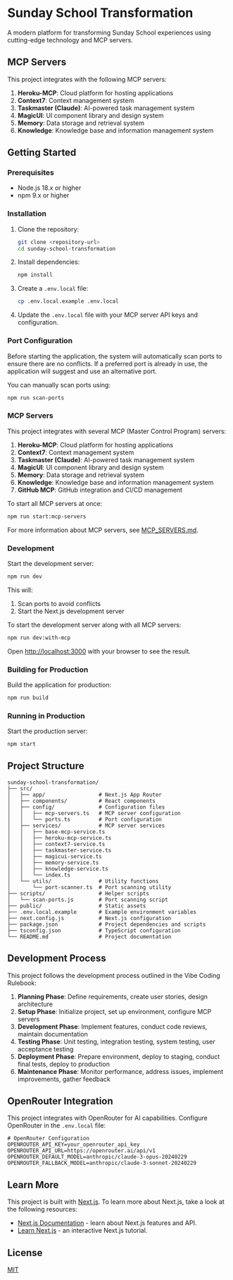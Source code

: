 # Sunday School Transformation

A modern platform for transforming Sunday School experiences using cutting-edge technology and MCP servers.

## MCP Servers

This project integrates with the following MCP servers:

1. **Heroku-MCP**: Cloud platform for hosting applications
2. **Context7**: Context management system
3. **Taskmaster (Claude)**: AI-powered task management system
4. **MagicUI**: UI component library and design system
5. **Memory**: Data storage and retrieval system
6. **Knowledge**: Knowledge base and information management system

## Getting Started

### Prerequisites

- Node.js 18.x or higher
- npm 9.x or higher

### Installation

1. Clone the repository:
   ```bash
   git clone <repository-url>
   cd sunday-school-transformation
   ```

2. Install dependencies:
   ```bash
   npm install
   ```

3. Create a `.env.local` file:
   ```bash
   cp .env.local.example .env.local
   ```

4. Update the `.env.local` file with your MCP server API keys and configuration.

### Port Configuration

Before starting the application, the system will automatically scan ports to ensure there are no conflicts. If a preferred port is already in use, the application will suggest and use an alternative port.

You can manually scan ports using:

```bash
npm run scan-ports
```

### MCP Servers

This project integrates with several MCP (Master Control Program) servers:

1. **Heroku-MCP**: Cloud platform for hosting applications
2. **Context7**: Context management system
3. **Taskmaster (Claude)**: AI-powered task management system
4. **MagicUI**: UI component library and design system
5. **Memory**: Data storage and retrieval system
6. **Knowledge**: Knowledge base and information management system
7. **GitHub MCP**: GitHub integration and CI/CD management

To start all MCP servers at once:

```bash
npm run start:mcp-servers
```

For more information about MCP servers, see [MCP_SERVERS.md](MCP_SERVERS.md).

### Development

Start the development server:

```bash
npm run dev
```

This will:
1. Scan ports to avoid conflicts
2. Start the Next.js development server

To start the development server along with all MCP servers:

```bash
npm run dev:with-mcp
```

Open [http://localhost:3000](http://localhost:3000) with your browser to see the result.

### Building for Production

Build the application for production:

```bash
npm run build
```

### Running in Production

Start the production server:

```bash
npm start
```

## Project Structure

```
sunday-school-transformation/
├── src/
│   ├── app/                 # Next.js App Router
│   ├── components/          # React components
│   ├── config/              # Configuration files
│   │   ├── mcp-servers.ts   # MCP server configuration
│   │   └── ports.ts         # Port configuration
│   ├── services/            # MCP server services
│   │   ├── base-mcp-service.ts
│   │   ├── heroku-mcp-service.ts
│   │   ├── context7-service.ts
│   │   ├── taskmaster-service.ts
│   │   ├── magicui-service.ts
│   │   ├── memory-service.ts
│   │   ├── knowledge-service.ts
│   │   └── index.ts
│   └── utils/               # Utility functions
│       └── port-scanner.ts  # Port scanning utility
├── scripts/                 # Helper scripts
│   └── scan-ports.js        # Port scanning script
├── public/                  # Static assets
├── .env.local.example       # Example environment variables
├── next.config.js           # Next.js configuration
├── package.json             # Project dependencies and scripts
├── tsconfig.json            # TypeScript configuration
└── README.md                # Project documentation
```

## Development Process

This project follows the development process outlined in the Vibe Coding Rulebook:

1. **Planning Phase**: Define requirements, create user stories, design architecture
2. **Setup Phase**: Initialize project, set up environment, configure MCP servers
3. **Development Phase**: Implement features, conduct code reviews, maintain documentation
4. **Testing Phase**: Unit testing, integration testing, system testing, user acceptance testing
5. **Deployment Phase**: Prepare environment, deploy to staging, conduct final tests, deploy to production
6. **Maintenance Phase**: Monitor performance, address issues, implement improvements, gather feedback

## OpenRouter Integration

This project integrates with OpenRouter for AI capabilities. Configure OpenRouter in the `.env.local` file:

```
# OpenRouter Configuration
OPENROUTER_API_KEY=your_openrouter_api_key
OPENROUTER_API_URL=https://openrouter.ai/api/v1
OPENROUTER_DEFAULT_MODEL=anthropic/claude-3-opus-20240229
OPENROUTER_FALLBACK_MODEL=anthropic/claude-3-sonnet-20240229
```

## Learn More

This project is built with [Next.js](https://nextjs.org). To learn more about Next.js, take a look at the following resources:

- [Next.js Documentation](https://nextjs.org/docs) - learn about Next.js features and API.
- [Learn Next.js](https://nextjs.org/learn) - an interactive Next.js tutorial.

## License

[MIT](LICENSE)
